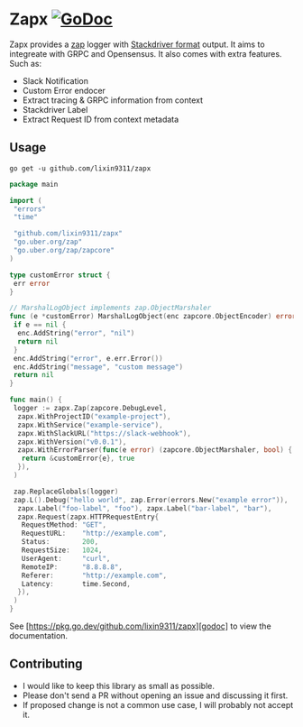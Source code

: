 # Zapx [![GoDoc][godoc image]][godoc]

Zapx provides a [zap][zap] logger with [Stackdriver format][stackdriver] output.
It aims to integreate with GRPC and Opensensus.
It also comes with extra features. Such as:

- Slack Notification
- Custom Error endocer
- Extract tracing & GRPC information from context
- Stackdriver Label
- Extract Request ID from context metadata

## Usage

```shell
go get -u github.com/lixin9311/zapx
```

```go
package main

import (
 "errors"
 "time"

 "github.com/lixin9311/zapx"
 "go.uber.org/zap"
 "go.uber.org/zap/zapcore"
)

type customError struct {
 err error
}

// MarshalLogObject implements zap.ObjectMarshaler
func (e *customError) MarshalLogObject(enc zapcore.ObjectEncoder) error {
 if e == nil {
  enc.AddString("error", "nil")
  return nil
 }
 enc.AddString("error", e.err.Error())
 enc.AddString("message", "custom message")
 return nil
}

func main() {
 logger := zapx.Zap(zapcore.DebugLevel,
  zapx.WithProjectID("example-project"),
  zapx.WithService("example-service"),
  zapx.WithSlackURL("https://slack-webhook"),
  zapx.WithVersion("v0.0.1"),
  zapx.WithErrorParser(func(e error) (zapcore.ObjectMarshaler, bool) {
   return &customError{e}, true
  }),
 )

 zap.ReplaceGlobals(logger)
 zap.L().Debug("hello world", zap.Error(errors.New("example error")),
  zapx.Label("foo-label", "foo"), zapx.Label("bar-label", "bar"),
  zapx.Request(zapx.HTTPRequestEntry{
   RequestMethod: "GET",
   RequestURL:    "http://example.com",
   Status:        200,
   RequestSize:   1024,
   UserAgent:     "curl",
   RemoteIP:      "8.8.8.8",
   Referer:       "http://example.com",
   Latency:       time.Second,
  }),
 )
}

```

See [https://pkg.go.dev/github.com/lixin9311/zapx][godoc] to view the documentation.

## Contributing

- I would like to keep this library as small as possible.
- Please don't send a PR without opening an issue and discussing it first.
- If proposed change is not a common use case, I will probably not accept it.

[godoc]: https://pkg.go.dev/github.com/lixin9311/zapx
[godoc image]: https://pkg.go.dev/github.com/lixin9311/zapx?status.png
[zap]: https://github.com/uber-go/zap
[stackdriver]: https://cloud.google.com/logging/docs/structured-logging

